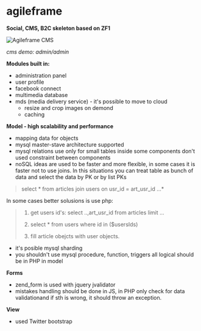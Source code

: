 agileframe
==========

**Social, CMS, B2C skeleton based on ZF1**

![Agileframe CMS](http://agileo.pl/agileframe/agileframe-cmst.png)

*cms demo: admin/admin*

**Modules built in:**

* administration panel
* user profile
* facebook connect
* multimedia database
* mds (media delivery service) - it's possible to move to cloud
  - resize and crop images on demond
  - caching

**Model - high scalability and performance**

* mapping data for objects
* mysql master-stave architecture supported
* mysql relations use only for small tables inside some components 
  don't used constraint between components
* noSQL ideas are used to be faster and more flexible, 
  in some cases it is faster not to use joins. 
  In this situations you can treat table as bunch of 
  data and select the data by PK or by list PKs

        

> select * from articles join users on usr_id = art_usr_id ...*

         
In some cases better solusions is use php:
         
> 1. get users id's: select ..,art_usr_id from articles limit ...
> 
> 2. select * from users where id in ($usersIds)
> 
> 3. fill article obejcts with user objects.

        
* it's posible mysql sharding
* you shouldn't use mysql procedure, function, triggers 
  all logical should be in PHP in model

**Forms**

* zend_form is used with jquery jvalidator
* mistakes handling should be done in JS, in PHP only check for data validationand if sth is wrong, it should throw an exception.

**View**

* used Twitter bootstrap
